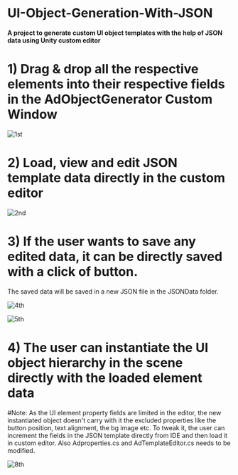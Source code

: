 # UI-Object-Generation-With-JSON
__A project to generate custom UI object templates with the help of JSON data using Unity custom editor__

# 1) Drag & drop all the respective elements into their respective fields in the AdObjectGenerator Custom Window

    
![1st](https://github.com/AbhiMGame/UI-Object-Template-Generation-With-JSON-Format/assets/99332106/5b7558aa-03ff-41b7-8d54-27e2d5014962)

# 2) Load, view and edit JSON template data directly in the custom editor 

    
![2nd](https://github.com/AbhiMGame/UI-Object-Template-Generation-With-JSON-Format/assets/99332106/1e95a0af-e870-470f-ba68-30005ac3fe0f)

# 3) If the user wants to save any edited data, it can be directly saved with a click of button.
The saved data will be saved in a new JSON file in the JSONData folder. 

![4th](https://github.com/AbhiMGame/UI-Object-Template-Generation-With-JSON-Format/assets/99332106/5fc94e24-9a71-464a-9092-31587b48242b)

![5th](https://github.com/AbhiMGame/UI-Object-Template-Generation-With-JSON-Format/assets/99332106/f750c5cc-3848-49d0-b5fb-a1fb8c5d5323)

# 4) The user can instantiate the UI object hierarchy in the scene directly with the loaded element data

#Note: As the UI element property fields are limited in the editor, the new instantiated object doesn't carry with it the excluded properties like the button position, text alignment, the bg image etc.
To tweak it, the user can increment the fields in the JSON template directly from IDE and then load it in custom editor. Also Adproperties.cs and AdTemplateEditor.cs needs to be modified. 


![8th](https://github.com/AbhiMGame/UI-Object-Template-Generation-With-JSON-Format/assets/99332106/3f3967d4-9504-48ba-a848-5a6e620eb307)
